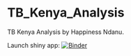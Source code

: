 # TB_Kenya_Analysis
 TB Kenya Analysis by Happiness Ndanu.
 
 Launch shiny app: [![Binder](https://mybinder.org/badge_logo.svg)](https://mybinder.org/v2/gh/R-icntay/TB_Kenya_Analysis/HEAD/?urlpath=shiny/TB_Kenya/)
